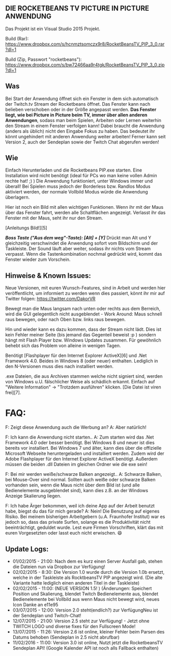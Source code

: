 DIE ROCKETBEANS TV PICTURE IN PICTURE ANWENDUNG
---------------------------------------------------

Das Projekt ist ein Visual Studio 2015 Projekt.

Build (Rar): https://www.dropbox.com/s/hcnmztsomczx9r8/RocketBeansTV_PIP_3_0.rar?dl=1

Build (Zip, Passwort "rocketbeans"): https://www.dropbox.com/s/bw72466aa9r4tgk/RocketBeansTV_PIP_3_0.zip?dl=1


Was
--------
Bei Start der Anwendung öffnet sich ein Fenster in dem sich automatisch der Twitch.tv Stream der Rocketbeans öffnet. Das Fenster kann nach belieben verschoben oder in der Größe angepasst werden. **Das Fenster liegt, wie bei Picture in Picture beim TV, immer über allen anderen Anwendungen**, sodass man beim Spielen, Arbeiten oder Lernen weiterhin den Stream in einem Fenster verfolgen kann! Dabei braucht die Anwendung (anders als üblich) nicht den Eingabe Fokus zu haben. Das bedeutet ihr könnt ungehindert mit anderen Anwendung weiter arbeiten! Ferner kann seit Version 2, auch der Sendeplan sowie der Twitch Chat abgerufen werden!

Wie
-------
Einfach Herunterladen und die Rocketbeans PIP.exe starten. Eine Installation wird nicht benötigt (ideal für PCs wo man keine vollen Admin rechte hat! ;) )
Die Anwendung funktioniert, unter Windows immer und überall! Bei Spielen muss jedoch der Borderless bzw. Randlos Modus aktiviert werden, der normale Vollbild Modus würde die Anwendung überlagern.

Hier ist noch ein Bild mit allen wichtigen Funktionen. Wenn ihr mit der Maus über das Fenster fahrt, werden alle Schaltflächen angezeigt. Verlasst ihr das Fenster mit der Maus, seht ihr nur den Stream.

[Anleitungs Bild!][5]

***Boss Taste ("Aus dem weg"-Taste): [Alt] + [Y]***
Drückt man Alt und Y gleichzeitig verschwindet die Anwendung sofort vom Bildschirm und der Taskleiste. Der Sound läuft aber weiter, sodass ihr nichts vom Stream verpasst. Wenn die Tastenkombination nochmal gedrückt wird, kommt das Fenster wieder zum Vorschein.


Hinweise & Known Issues:
-----------------------------
Neue Versionen, mit euren Wunsch-Features, sind in Arbeit und werden hier veröffentlicht, um informiert zu werden wenn dies passiert, könnt ihr mir auf Twitter folgen: https://twitter.com/DakorVR 

Bewegt man die Maus langsam nach unten oder rechts aus dem Berreich, wird die GUI gelegentlich nicht ausgeblendet - Work Around: Maus schnell raus bewegen, oder nach Oben bzw. links raus bewegen.

Hin und wieder kann es dazu kommen, dass der Stream nicht lädt. Dies ist kein Fehler meiner Seite (bis jemand das Gegenteil beweist :p ) sondern hängt mit Flash Player bzw. Windows Updates zusammen. Für gewöhnlich behebt sich das Problem von alleine in wenigen Tagen.
 
Benötigt [Flashplayer für den Internet Explorer ActiveX][6] und .Net Framework 4.0. Beides in Windows 8 (oder neuer) enthalten. Lediglich in den N-Versionen muss dies nach installiert werden.

.exe Dateien, die aus Archiven stammen welche nicht signiert sind, werden von Windows u.U. fälschlicher Weise als schädlich erkannt. Einfach auf "Weitere Information" -> "Trotzdem ausführen" klicken. [Die Datei ist viren frei][7].


FAQ:
======

F: Zeigt diese Anwendung auch die Werbung an?
A: Aber natürlich!

F: Ich kann die Anwendung nicht starten..
A: Zum starten wird das .Net Framework 4.0 oder besser benötigt. Bei Windows 8 und neuer ist dies bereits vor installiert. Bei Windows 7 und älter, kann dies über die offizielle Microsoft Webseite heruntergeladen und installiert werden. Zudem wird der Adobe Flashplayer für den Internet Explorer ActiveX benötigt. Außerdem müssen die beiden .dll Dateien im gleichen Ordner wie die exe sein!

F: Bei mir werden weiße/schwarze Balken angezeigt..
A: Schwarze Balken, bei Mouse-Over sind normal. Sollten auch weiße oder schwarze Balken vorhanden sein, wenn die Maus nicht über dem Bild ist (und alle Bedienelemente ausgeblendet sind), kann dies z.B. an der Windows Anzeige Skalierung liegen.

F: Ich habe Ärger bekommen, weil ich deine App auf der Arbeit benutzt habe, biegst du das für mich gerade?
A: Nein! Die Benutzung auf eigenes Risiko. Bei meinem bisherigen Arbeitgebern (u.A. Fraunhofer Institut) war es jedoch so, dass das private Surfen, solange es die Produktivität nicht beeinträchtigt, geduldet wurde. Lest eure Firmen Vorschriften, klärt das mit euren Vorgesetzten oder lasst euch nicht erwischen. :smile: 


**Update Logs:**
------------------

 - 01/02/2015 - 21:00: Nach dem es kurz einen Server Ausfall gab, stehen   die Dateien nun via Dropbox zur Verfügung!
 - 02/02/2015 - 8:30: Die Version 1.0 wurde durch die Version 1.0b  ersetzt, welche in der Taskleiste als RocktbeansTV PIP angezeigt wird.  (Die alte Variante hatte lediglich einen anderen Titel in der  Taskleiste)
 - 02/02/2015 - 11:00: (NEUE VERSION 1.5! ) (Änderungen: Speichert  Position und Skalierung, blendet Twitch Bedienelemente aus, blendet Bedienelemente bei Vollbild aus wenn Maus nicht bewegt wird, neues Icon Danke an e11e95
 -  03/07/2015 - 12:00: Version 2.0 steht(endlich?) zur VerfügungNeu ist der Sendeplan und Twitch-Chat!
 - 12/07/2015 - 21:00: Version 2.5 steht zur Verfügung! - Jetzt ohne TWITCH LOGO und diverse fixes für den Fullscreen Mode!
 - 13/07/2015 - 11:26: Version 2.6 ist online, kleiner Fehler beim Parsen des Datums behoben (Sendeplan in 2.5 nicht abrufbar)
 - 11/02/2016 - 11:00: Version 3.0 ist online, Nutzt jetzt die RocketbeansTV Sendeplan API! (Google Kalender API ist noch alls Fallback enthalten)

